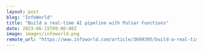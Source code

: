 ```yaml
---
layout: post
blog: "InfoWorld"
title: "Build a real-time AI pipeline with Pulsar Functions"
date: 2023-06-15T09:00:00Z
image: images/infoworld.png
remote_url: "https://www.infoworld.com/article/3699395/build-a-real-time-ai-pipeline-with-pulsar-functions.html#tk.rss_applicationdevelopment"
---
```

